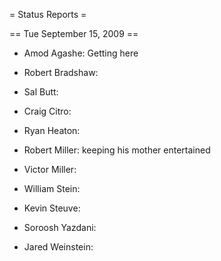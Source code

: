 = Status Reports =

== Tue September 15, 2009 ==

 * Amod Agashe: Getting here


 * Robert Bradshaw:

 * Sal Butt: 

 * Craig Citro:

 * Ryan Heaton:

 * Robert Miller: keeping his mother entertained

 * Victor Miller:

 * William Stein:

 * Kevin Steuve:


 * Soroosh Yazdani:

 * Jared Weinstein:
